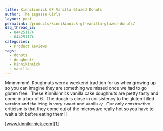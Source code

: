 ```yaml
---
title: Kinnikinnick GF Vanilla Glazed Donuts
author: The Lagasse Girls
layout: post
permalink: /products/kinnikinnick-gf-vanilla-glazed-donuts/
dsq_thread_id:
  - 844251176
  - 844251176
categories:
  - Product Reviews
tags:
  - donuts
  - doughnuts
  - kinnikinnick
  - vanilla
---
```

Mmmmmm!  Doughnuts were a weekend tradition for us when growing up so you can imagine they are something we missed once we had to go gluten free.  These Kinnikinnick vanilla cake doughnuts are pretty tasty and come in a box of 6.  The dough is close in consistency to the gluten-filled version and the icing is very sweet and vanilla-y.  Our only constructive criticism is that they come out of the microwave really hot so you have to wait a bit before eating them!!!

[www.kinnikinnick.com][1]

&nbsp;

 [1]: http://www.kinnikinnick.com